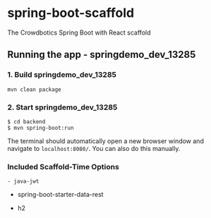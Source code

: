 # spring-boot-scaffold
The Crowdbotics Spring Boot with React scaffold

## Running the app - springdemo_dev_13285

### 1. Build springdemo_dev_13285
```
mvn clean package
```
### 2. Start springdemo_dev_13285
```
$ cd backend
$ mvn spring-boot:run
```


The terminal should automatically open a new browser window and navigate to `localhost:8080/`. You can also do this manually.

### Included Scaffold-Time Options

    - java-jwt






  - spring-boot-starter-data-rest



  - h2





